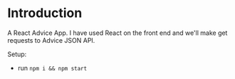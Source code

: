 # Introduction
A React Advice App. I have used React on the front end and we'll make get requests to Advice JSON API.

Setup:
- run ```npm i && npm start```
